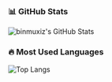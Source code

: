 ### 📊 GitHub Stats
![binmuxiz's GitHub Stats](https://github-readme-stats.vercel.app/api?username=binmuxiz&show_icons=true&theme=radical)

### 🔥 Most Used Languages
![Top Langs](https://github-readme-stats.vercel.app/api/top-langs/?username=binmuxiz&layout=compact&theme=radical)
